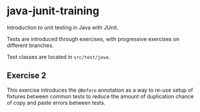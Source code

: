 # java-junit-training

Introduction to unit testing in Java with JUnit.

Tests are introduced through exercises, with progressive exercises on different branches.

Test classes are located in `src/test/java`.

## Exercise 2

This exercise introduces the `@Before` annotation as a way to re-use setup of fixtures between common tests to reduce the amount of duplication chance of copy and paste errors between tests.